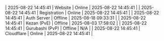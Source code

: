 | 2025-08-22 14:45:41 | Website | Online | 2025-08-22 14:45:41 |
| 2025-08-22 14:45:41 | Registration | Online | 2025-08-22 14:45:41 |
| 2025-08-22 14:45:41 | Auth Server | Offline | 2025-08-18 09:33:31 |
| 2025-08-22 14:45:41 | Kezan (PvE) | Offline | 2025-08-03 17:58:02 |
| 2025-08-22 14:45:41 | Gurubashi (PvP) | Offline | N/A |
| 2025-08-22 14:45:41 | Cloudflare | Online | 2025-08-22 14:45:41 |
